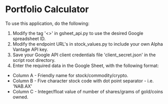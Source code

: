 # Portfolio Calculator

To use this application, do the following:

1. Modify the tag '<>' in gsheet_api.py to use the desired Google spreadsheet ID.
2. Modify the endpoint URL's in stock_values.py to include your own Alpha Vantage API key.
3. Save your Google API client credentials file 'client_secret.json' in the script root directory. 
4. Enter the required data in the Google Sheet, with the following format:

* Column A - Friendly name for stock/commodity/crypto.
* Column B - Five character stock code with dot point separator - i.e. 'NAB.AX'
* Column C - Integer/float value of number of shares/grams of gold/coins owned.
